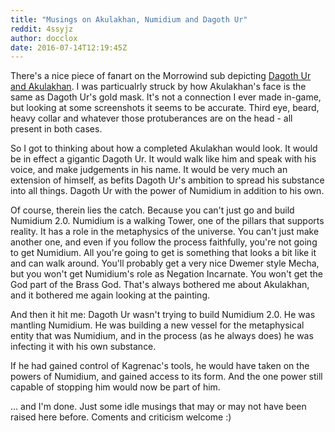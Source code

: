 ```yaml
---
title: "Musings on Akulakhan, Numidium and Dagoth Ur"
reddit: 4ssyjz
author: docclox
date: 2016-07-14T12:19:45Z
---
```


There's a nice piece of fanart on the Morrowind sub depicting [Dagoth Ur and Akulakhan](https://www.reddit.com/r/Morrowind/comments/4srv1j/akulakhan_construction/). I was particualrly struck by how Akulakhan's face is the same as Dagoth Ur's gold mask. It's not a connection I ever made in-game, but looking at some screenshots it seems to be accurate. Third eye, beard, heavy collar and whatever those protuberances are on the head - all present in both cases.

So I got to thinking about how a completed Akulakhan would look. It would be in effect a gigantic Dagoth Ur. It would walk like him and speak with his voice, and make judgements in his name. It would be very much an extension of himself, as befits Dagoth Ur's ambition to spread his substance into all things. Dagoth Ur with the power of Numidium in addition to his own.

Of course, therein lies the catch. Because you can't just go and build Numidium 2.0. Numidium is a walking Tower, one of the pillars that supports reality. It has a role in the metaphysics of the universe. You can't just make another one, and even if you follow the process faithfully, you're not going to get Numidium. All you're going to get is something that looks a bit like it and can walk around. You'll probably get a very nice Dwemer style Mecha, but you won't get Numidium's role as Negation Incarnate. You won't get the God part of the Brass God. That's always bothered me about Akulakhan, and it bothered me again looking at the painting.

And then it hit me: Dagoth Ur wasn't trying to build Numidium 2.0. He was mantling Numidium. He was building a new vessel for the metaphysical entity that was Numidium, and in the process (as he always does) he was infecting it with his own substance.

If he had gained control of Kagrenac's tools, he would have taken on the powers of Numidium, and gained access to its form. And the one power still capable of stopping him would now be part of him.

... and I'm done. Just some idle musings that may or may not have been raised here before. Coments and criticism welcome :)

